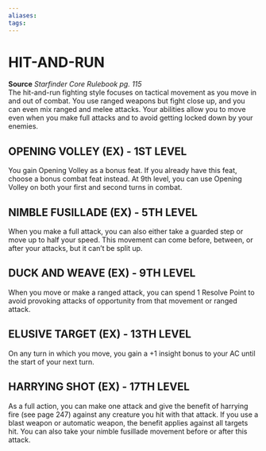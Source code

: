 ```yaml
---
aliases: 
tags: 
---
```

# HIT-AND-RUN
**Source** _Starfinder Core Rulebook pg. 115_  
The hit-and-run fighting style focuses on tactical movement as you move in and out of combat. You use ranged weapons but fight close up, and you can even mix ranged and melee attacks. Your abilities allow you to move even when you make full attacks and to avoid getting locked down by your enemies.

## OPENING VOLLEY (EX) - 1ST LEVEL

You gain Opening Volley as a bonus feat. If you already have this feat, choose a bonus combat feat instead. At 9th level, you can use Opening Volley on both your first and second turns in combat.  

## NIMBLE FUSILLADE (EX) - 5TH LEVEL

When you make a full attack, you can also either take a guarded step or move up to half your speed. This movement can come before, between, or after your attacks, but it can’t be split up.  

## DUCK AND WEAVE (EX) - 9TH LEVEL

When you move or make a ranged attack, you can spend 1 Resolve Point to avoid provoking attacks of opportunity from that movement or ranged attack.  

## ELUSIVE TARGET (EX) - 13TH LEVEL

On any turn in which you move, you gain a +1 insight bonus to your AC until the start of your next turn.  

## HARRYING SHOT (EX) - 17TH LEVEL

As a full action, you can make one attack and give the benefit of harrying fire (see page 247) against any creature you hit with that attack. If you use a blast weapon or automatic weapon, the benefit applies against all targets hit. You can also take your nimble fusillade movement before or after this attack.